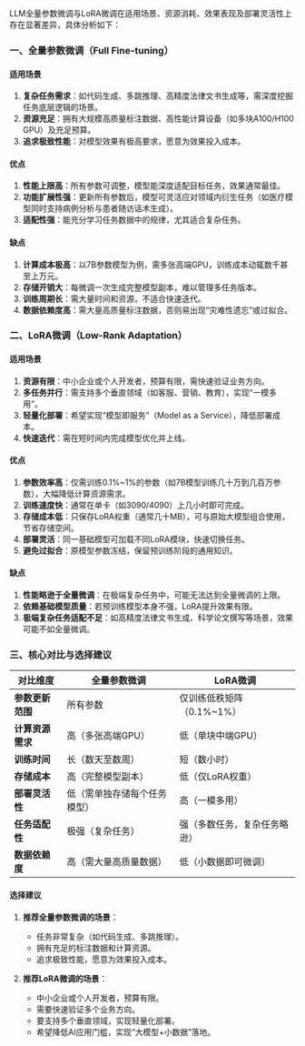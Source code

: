LLM全量参数微调与LoRA微调在适用场景、资源消耗、效果表现及部署灵活性上存在显著差异，具体分析如下：

### **一、全量参数微调（Full Fine-tuning）**
#### **适用场景**
1. **复杂任务需求**：如代码生成、多跳推理、高精度法律文书生成等，需深度挖掘任务底层逻辑的场景。
2. **资源充足**：拥有大规模高质量标注数据、高性能计算设备（如多块A100/H100 GPU）及充足预算。
3. **追求极致性能**：对模型效果有极高要求，愿意为效果投入成本。

#### **优点**
1. **性能上限高**：所有参数可调整，模型能深度适配目标任务，效果通常最佳。
2. **功能扩展性强**：更新所有参数后，模型可灵活应对领域内衍生任务（如医疗模型同时支持病例分析与患者随访话术生成）。
3. **适配性强**：能充分学习任务数据中的规律，尤其适合复杂任务。

#### **缺点**
1. **计算成本极高**：以7B参数模型为例，需多张高端GPU，训练成本动辄数千甚至上万元。
2. **存储开销大**：每微调一次生成完整模型副本，难以管理多任务版本。
3. **训练周期长**：需大量时间和资源，不适合快速迭代。
4. **数据依赖度高**：需大量高质量标注数据，否则易出现“灾难性遗忘”或过拟合。

### **二、LoRA微调（Low-Rank Adaptation）**
#### **适用场景**
1. **资源有限**：中小企业或个人开发者，预算有限，需快速验证业务方向。
2. **多任务并行**：需支持多个垂直领域（如客服、营销、教育），实现“一模多用”。
3. **轻量化部署**：希望实现“模型即服务”（Model as a Service），降低部署成本。
4. **快速迭代**：需在短时间内完成模型优化并上线。

#### **优点**
1. **参数效率高**：仅需训练0.1%~1%的参数（如7B模型训练几十万到几百万参数），大幅降低计算资源需求。
2. **训练速度快**：通常在单卡（如3090/4090）上几小时即可完成。
3. **存储成本低**：只保存LoRA权重（通常几十MB），可与原始大模型组合使用，节省存储空间。
4. **部署灵活**：同一基础模型可加载不同LoRA模块，快速切换任务。
5. **避免过拟合**：原模型参数冻结，保留预训练阶段的通用知识。

#### **缺点**
1. **性能略逊于全量微调**：在极端复杂任务中，可能无法达到全量微调的上限。
2. **依赖基础模型质量**：若预训练模型本身不强，LoRA提升效果有限。
3. **极端复杂任务适配不足**：如高精度法律文书生成、科学论文撰写等场景，效果可能不如全量微调。

### **三、核心对比与选择建议**
| **对比维度**       | **全量参数微调**                     | **LoRA微调**                     |
|--------------------|--------------------------------------|----------------------------------|
| **参数更新范围**   | 所有参数                             | 仅训练低秩矩阵（0.1%~1%）        |
| **计算资源需求**   | 高（多张高端GPU）                    | 低（单块中端GPU）                |
| **训练时间**       | 长（数天至数周）                     | 短（数小时）                     |
| **存储成本**       | 高（完整模型副本）                   | 低（仅LoRA权重）                 |
| **部署灵活性**     | 低（需单独存储每个任务模型）         | 高（一模多用）                   |
| **任务适配性**     | 极强（复杂任务）                     | 强（多数任务，复杂任务略逊）     |
| **数据依赖度**     | 高（需大量高质量数据）               | 低（小数据即可微调）             |

#### **选择建议**
1. **推荐全量参数微调的场景**：
   - 任务非常复杂（如代码生成、多跳推理）。
   - 拥有充足的标注数据和计算资源。
   - 追求极致性能，愿意为效果投入成本。

2. **推荐LoRA微调的场景**：
   - 中小企业或个人开发者，预算有限。
   - 需要快速验证多个业务方向。
   - 要支持多个垂直领域，实现轻量化部署。
   - 希望降低AI应用门槛，实现“大模型+小数据”落地。
